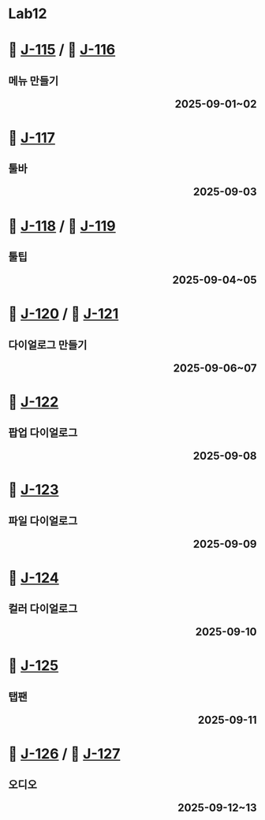 # Lab12

# 📖 [J-115](./J_115.md) / 📖 [J-116](./J_116.md)
**메뉴 만들기** <p align='right'>2025-09-01~02</p>
---
# 📖 [J-117](./J_117.md)
**툴바** <p align='right'>2025-09-03</p>
---
# 📖 [J-118](./J_118.md) / 📖 [J-119](./J_119.md)
**툴팁** <p align='right'>2025-09-04~05</p>
---
# 📖 [J-120](./J_120.md) / 📖 [J-121](./J_121.md)
**다이얼로그 만들기** <p align='right'>2025-09-06~07</p>
---
# 📖 [J-122](./J_122.md)
**팝업 다이얼로그** <p align='right'>2025-09-08</p>
---
# 📖 [J-123](./J_123.md)
**파일 다이얼로그** <p align='right'>2025-09-09</p>
---
# 📖 [J-124](./J_124.md)
**컬러 다이얼로그** <p align='right'>2025-09-10</p>
---
# 📖 [J-125](./J_125.md)
**탭팬** <p align='right'>2025-09-11</p>
---
# 📖 [J-126](./J_126.md) / 📖 [J-127](./J_127.md)
**오디오** <p align='right'>2025-09-12~13</p>
---
